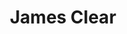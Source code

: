 ---
title: James Clear
author_slug: james_clear
wikipedia_url: https://en.wikipedia.org/wiki/James_Clear
wikipedia_summary: |
  James Clear is an American writer. He is best known for his 2018 self-help book Atomic Habits.
layout: author
---